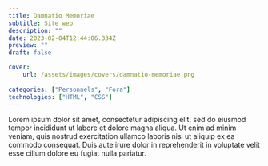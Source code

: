 ```yaml
---
title: Damnatio Memoriae
subtitle: Site web
description: ""
date: 2023-02-04T12:44:06.334Z
preview: ""
draft: false

cover:
    url: /assets/images/covers/damnatio-memoriae.png
    
categories: ["Personnels", "Fora"]
technologies: ["HTML", "CSS"]
---
```


Lorem ipsum dolor sit amet, consectetur adipiscing elit, sed do eiusmod tempor incididunt ut labore et dolore magna aliqua. Ut enim ad minim veniam, quis nostrud exercitation ullamco laboris nisi ut aliquip ex ea commodo consequat. Duis aute irure dolor in reprehenderit in voluptate velit esse cillum dolore eu fugiat nulla pariatur. 